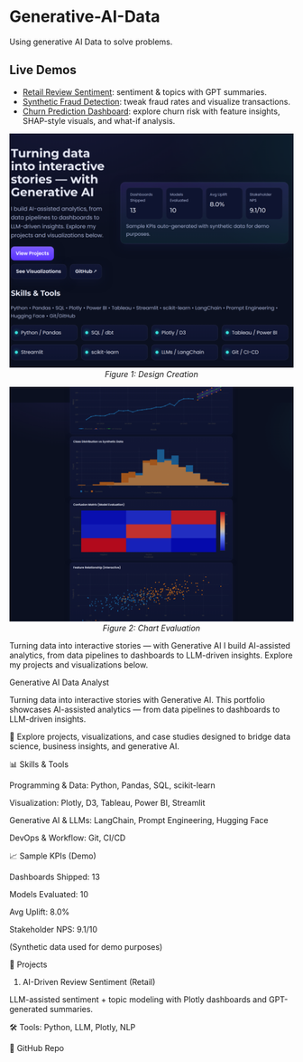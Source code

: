 # Generative-AI-Data

Using generative AI Data to solve problems.

## Live Demos

- [Retail Review Sentiment](retail_sentiment_demo.html): sentiment & topics with
  GPT summaries.
- [Synthetic Fraud Detection](fraud_demo.html): tweak fraud rates and visualize transactions.
- [Churn Prediction Dashboard](churn_demo.html): explore churn risk with feature insights, SHAP-style visuals, and what-if analysis.



<p align="center">
  <img src="1.png" alt="1" width="600"><br>
  <em>Figure 1: Design Creation</em>
</p>

<p align="center">
  <img src="2.png" alt="2" width="600"><br>
  <em>Figure 2: Chart Evaluation</em>
</p>

Turning data into interactive stories — with Generative AI
I build AI-assisted analytics, from data pipelines to dashboards to LLM-driven insights. Explore my projects and visualizations below.

Generative AI Data Analyst

Turning data into interactive stories with Generative AI.
This portfolio showcases AI-assisted analytics — from data pipelines to dashboards to LLM-driven insights.

🚀 Explore projects, visualizations, and case studies designed to bridge data science, business insights, and generative AI.

📊 Skills & Tools

Programming & Data: Python, Pandas, SQL, scikit-learn

Visualization: Plotly, D3, Tableau, Power BI, Streamlit

Generative AI & LLMs: LangChain, Prompt Engineering, Hugging Face

DevOps & Workflow: Git, CI/CD

📈 Sample KPIs (Demo)

Dashboards Shipped: 13

Models Evaluated: 10

Avg Uplift: 8.0%

Stakeholder NPS: 9.1/10

(Synthetic data used for demo purposes)

📂 Projects
1. AI-Driven Review Sentiment (Retail)

LLM-assisted sentiment + topic modeling with Plotly dashboards and GPT-generated summaries.

🛠 Tools: Python, LLM, Plotly, NLP

🔗 GitHub Repo
